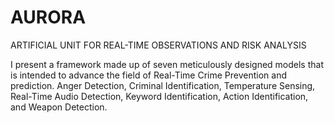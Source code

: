  # AURORA
ARTIFICIAL UNIT FOR REAL-TIME OBSERVATIONS AND RISK ANALYSIS

I present a framework made up of seven meticulously designed models that is intended to advance the field of Real-Time Crime Prevention and prediction. Anger Detection, Criminal Identification, Temperature Sensing, Real-Time Audio Detection, Keyword Identification, Action Identification, and Weapon Detection.
